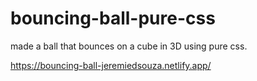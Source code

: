 # bouncing-ball-pure-css

made a ball that bounces on a cube in 3D using pure css. 

https://bouncing-ball-jeremiedsouza.netlify.app/
